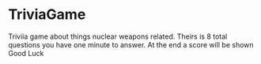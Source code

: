 # TriviaGame

Triviia game about things nuclear weapons related.
Theirs is 8 total questions you have one minute to answer.
At the end a score will be shown
Good Luck
